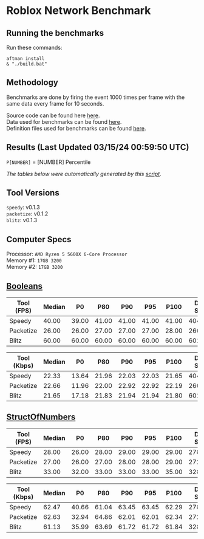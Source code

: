# Roblox Network Benchmark 

## Running the benchmarks
Run these commands:
```
aftman install
& "./build.bat"
```

## Methodology
Benchmarks are done by firing the event 1000 times per frame with the same data every frame for 10 seconds. 

Source code can be found here [here](https://github.com/robloxjw02-dev/roblox-network-benchmark/blob/main/src).  
Data used for benchmarks can be found [here](https://github.com/robloxjw02-dev/roblox-network-benchmark/blob/main/src/shared/benches).   
Definition files used for benchmarks can be found [here](https://github.com/robloxjw02-dev/roblox-network-benchmark/blob/main/definitions).

## Results (Last Updated 03/15/24 00:59:50 UTC)
`P[NUMBER]` = [NUMBER] Percentile

*The tables below were automatically generated by this [script](https://github.com/robloxjw02-dev/roblox-network-benchmark/blob/main/generate.luau).*

## Tool Versions
`speedy`: v0.1.3  
`packetize`: v0.1.2  
`blitz`: v0.1.3  
## Computer Specs
Processor: `AMD Ryzen 5 5600X 6-Core Processor `  
Memory #1: `17GB 3200`  
Memory #2: `17GB 3200`  
## [Booleans](https://github.com/robloxjw02-dev/roblox-network-benchmark/blob/main/src/shared/benches/Booleans.luau)
|Tool (FPS)|Median|P0|P80|P90|P95|P100|Data Sent|Data Receive|Loss (%)|
|---|---|---|---|---|---|---|---|---|---|
|Speedy|40.00|39.00|41.00|41.00|41.00|41.00|404,000|404,000|0%|
|Packetize|26.00|26.00|27.00|27.00|27.00|28.00|266,000|266,000|0%|
|Blitz|60.00|60.00|60.00|60.00|60.00|60.00|601,000|601,000|0%|

|Tool (Kbps)|Median|P0|P80|P90|P95|P100|Data Sent|Data Receive|Loss (%)|
|---|---|---|---|---|---|---|---|---|---|
|Speedy|22.33|13.64|21.96|22.03|22.03|21.65|404,000|404,000|0%|
|Packetize|22.66|11.96|22.00|22.92|22.92|22.19|266,000|266,000|0%|
|Blitz|21.65|17.18|21.83|21.94|21.94|21.80|601,000|601,000|0%|
## [StructOfNumbers](https://github.com/robloxjw02-dev/roblox-network-benchmark/blob/main/src/shared/benches/StructOfNumbers.luau)
|Tool (FPS)|Median|P0|P80|P90|P95|P100|Data Sent|Data Receive|Loss (%)|
|---|---|---|---|---|---|---|---|---|---|
|Speedy|28.00|26.00|28.00|29.00|29.00|29.00|278,000|278,000|0%|
|Packetize|27.00|26.00|27.00|28.00|28.00|29.00|272,000|272,000|0%|
|Blitz|33.00|32.00|33.00|33.00|33.00|35.00|328,000|328,000|0%|

|Tool (Kbps)|Median|P0|P80|P90|P95|P100|Data Sent|Data Receive|Loss (%)|
|---|---|---|---|---|---|---|---|---|---|
|Speedy|62.47|40.66|61.04|63.45|63.45|62.29|278,000|278,000|0%|
|Packetize|62.63|32.94|64.86|62.01|62.01|62.34|272,000|272,000|0%|
|Blitz|61.13|35.99|63.69|61.72|61.72|61.84|328,000|328,000|0%|